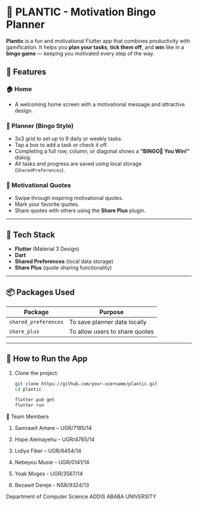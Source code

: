 # 🌱 PLANTIC - Motivation Bingo Planner

**Plantic** is a fun and motivational Flutter app that combines productivity with gamification. It helps you **plan your tasks**, **tick them off**, and **win** like in a **bingo game** — keeping you motivated every step of the way.

## 📱 Features

### 🏠 Home
- A welcoming home screen with a motivational message and attractive design.

### 📝 Planner (Bingo Style)
- 3x3 grid to set up to 9 daily or weekly tasks.
- Tap a box to add a task or check it off.
- Completing a full row, column, or diagonal shows a **“BINGO🎉 You Win!”** dialog.
- All tasks and progress are saved using local storage (`SharedPreferences`).

### 💬 Motivational Quotes
- Swipe through inspiring motivational quotes.
- Mark your favorite quotes.
- Share quotes with others using the **Share Plus** plugin.

---

## 🔧 Tech Stack

- **Flutter** (Material 3 Design)
- **Dart**
- **Shared Preferences** (local data storage)
- **Share Plus** (quote sharing functionality)

---

## 📦 Packages Used

| Package              | Purpose                              |
|----------------------|--------------------------------------|
| `shared_preferences` | To save planner data locally         |
| `share_plus`         | To allow users to share quotes       |

---

## 🚀 How to Run the App

1. Clone the project:
   ```bash
   git clone https://github.com/your-username/plantic.git
   cd plantic

   flutter pub get
   flutter run

👥 Team Members
1. Samrawit Amare –  UGR/7185/14

2. Hope Alemayehu –  UGR/4765/14

3. Lidiya Fiker – UGR/6454/14

4. Nebeyou Musie – UGR/0141/14

5. Yoak Moges -  UGR/3567/14

6. Bezawit Dereje - NSR/9324/13

Department of Computer Science
ADDIS ABABA UNIVERSITY

